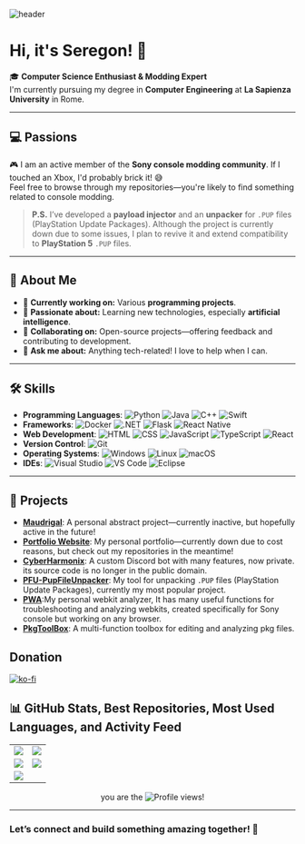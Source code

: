 ![header](https://capsule-render.vercel.app/api?type=waving&color=0:ffffff,100:000000,50:f39c12&height=200&section=header&text=Seregon&fontSize=90&fontColor=ffffff&animation=fadeIn&fontAlignY=45&rotate=0)

# Hi, it's Seregon! 👋

🎓 **Computer Science Enthusiast & Modding Expert**  
I'm currently pursuing my degree in **Computer Engineering** at **La Sapienza University** in Rome.

---

## 💻 Passions

🎮 I am an active member of the **Sony console modding community**. If I touched an Xbox, I'd probably brick it! 😅  
Feel free to browse through my repositories—you're likely to find something related to console modding.

> **P.S.** I’ve developed a **payload injector** and an **unpacker** for `.PUP` files (PlayStation Update Packages). Although the project is currently down due to some issues, I plan to revive it and extend compatibility to **PlayStation 5** `.PUP` files.

---

## 🚀 About Me

- 🔭 **Currently working on:** Various **programming projects**.
- 🌱 **Passionate about:** Learning new technologies, especially **artificial intelligence**.
- 👯 **Collaborating on:** Open-source projects—offering feedback and contributing to development.
- 💬 **Ask me about:** Anything tech-related! I love to help when I can.


---

## 🛠️ Skills

- **Programming Languages**: ![Python](https://img.shields.io/badge/-Python-000?style=flat&logo=python) ![Java](https://img.shields.io/badge/-Java-000?style=flat&logo=java) ![C++](https://img.shields.io/badge/-C++-000?style=flat&logo=cplusplus) ![Swift](https://img.shields.io/badge/-Swift-000?style=flat&logo=swift)
- **Frameworks**: ![Docker](https://img.shields.io/badge/-Docker-000?style=flat&logo=docker) ![.NET](https://img.shields.io/badge/-.NET-000?style=flat&logo=dotnet) ![Flask](https://img.shields.io/badge/-Flask-000?style=flat&logo=flask) ![React Native](https://img.shields.io/badge/-React%20Native-000?style=flat&logo=react)
- **Web Development**: ![HTML](https://img.shields.io/badge/-HTML-000?style=flat&logo=html5) ![CSS](https://img.shields.io/badge/-CSS-000?style=flat&logo=css3) ![JavaScript](https://img.shields.io/badge/-JavaScript-000?style=flat&logo=javascript) ![TypeScript](https://img.shields.io/badge/-TypeScript-000?style=flat&logo=typescript) ![React](https://img.shields.io/badge/-React-000?style=flat&logo=react)
- **Version Control**: ![Git](https://img.shields.io/badge/-Git-000?style=flat&logo=git)
- **Operating Systems**: ![Windows](https://img.shields.io/badge/-Windows-000?style=flat&logo=windows) ![Linux](https://img.shields.io/badge/-Linux-000?style=flat&logo=linux) ![macOS](https://img.shields.io/badge/-macOS-000?style=flat&logo=apple)
- **IDEs**: ![Visual Studio](https://img.shields.io/badge/-Visual%20Studio-000?style=flat&logo=visualstudio) ![VS Code](https://img.shields.io/badge/-VS%20Code-000?style=flat&logo=visualstudiocode) ![Eclipse](https://img.shields.io/badge/-Eclipse-000?style=flat&logo=eclipse)

---

## 🔧 Projects

- **[Maudrigal](https://www.maudrigal.com)**: A personal abstract project—currently inactive, but hopefully active in the future!
- **[Portfolio Website](https://www.seregon.com)**: My personal portfolio—currently down due to cost reasons, but check out my repositories in the meantime!
- **[CyberHarmonix](https://github.com/seregonwar/CyberHarmonix)**: A custom Discord bot with many features, now private. its source code is no longer in the public domain.
- **[PFU-PupFileUnpacker](https://github.com/seregonwar/PFU-PupFileUnpacker)**: My tool for unpacking `.PUP` files (PlayStation Update Packages), currently my most popular project.
- **[PWA](https://github.com/seregonwar/PWA)**:My personal webkit analyzer, It has many useful functions for troubleshooting and analyzing webkits, created specifically for Sony console but working on any browser.
- **[PkgToolBox](https://github.com/seregonwar/PkgToolBox)**: A multi-function toolbox for editing and analyzing pkg files.

## Donation
[![ko-fi](https://ko-fi.com/img/githubbutton_sm.svg)](https://ko-fi.com/seregon)

## 📊 GitHub Stats, Best Repositories, Most Used Languages, and Activity Feed

<div align="center">

  <table>
    <tr>
      <td>
        <img src="https://github-readme-stats.vercel.app/api?username=seregonwar&show_icons=true&theme=highcontrast&hide_border=true&border_radius=10&card_width=400" />
      </td>
      <td>
        <img src="https://my-stats-43gk.vercel.app/api/top-langs/?username=seregonwar&hide=html,scss,css&langs_count=8&layout=compact&theme=highcontrast&hide_border=true&border_radius=10&card_width=400" />
      </td>
    </tr>
    <tr>
      <td>
        <img src="https://github-readme-stats.vercel.app/api/pin/?username=seregonwar&repo=APFU-PupFileUnziper&theme=highcontrast&hide_border=true&border_radius=10&card_width=400" />
      </td>
      <td>
        <img src="https://streak-stats.demolab.com?user=seregonwar&theme=highcontrast&hide_border=true&border_radius=10&card_width=400" />
      </td>
    </tr>
    <tr>
      <td colspan="2">
        <img src="https://github-profile-summary-cards.vercel.app/api/cards/profile-details?username=seregonwar&theme=highcontrast" />
      </td>
    </tr>
  </table>
 
you are the <img src="https://komarev.com/ghpvc/?username=seregonwar&style=for-the-badge&color=yellow" alt="Profile views"/>!

</div>

---

### Let’s connect and build something amazing together! 🚀
